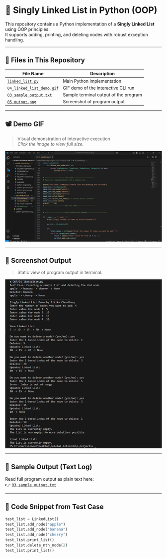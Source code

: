 # 🧵 Singly Linked List in Python (OOP)

This repository contains a Python implementation of a **Singly Linked List** using OOP principles.  
It supports adding, printing, and deleting nodes with robust exception handling.

---

## 📂 Files in This Repository

| File Name               | Description                                       |
|------------------------|---------------------------------------------------|
| [`linked_list.py`](linked_list.py)       | Main Python implementation                    |
| [`04_linked_list_demo.gif`](04_linked_list_demo.gif) | GIF demo of the interactive CLI run         |
| [`03_sample_output.txt`](03_sample_output.txt) | Sample terminal output of the program         |
| [`05_output.png`](05_output.png)        | Screenshot of program output                  |

---

## 📽️ Demo GIF

> Visual demonstration of interactive execution  
> _Click the image to view full size._

![Linked List Demo](04_linked_list_demo.gif)

---

## 📸 Screenshot Output

> Static view of program output in terminal.

![Program Output](05_output.png)

---

## 📄 Sample Output (Text Log)

Read full program output as plain text here:  
👉 [`03_sample_output.txt`](03_sample_output.txt)

---

## 🧪 Code Snippet from Test Case

```python
test_list = LinkedList()
test_list.add_node("apple")
test_list.add_node("banana")
test_list.add_node("cherry")
test_list.print_list()
test_list.delete_nth_node(2)
test_list.print_list()
